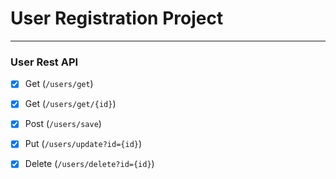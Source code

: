 # User Registration Project
<hr/>

### User Rest API

- [x] Get (```/users/get```) 
- [x] Get (```/users/get/{id}```)
- [x] Post (```/users/save```)
- [x] Put (```/users/update?id={id}```)
- [x] Delete (```/users/delete?id={id}```)

